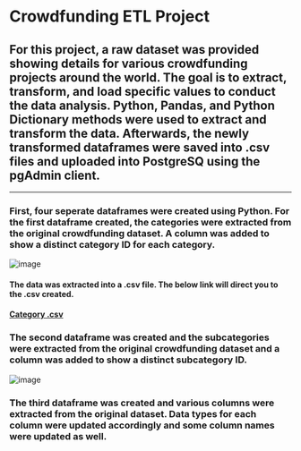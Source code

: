 # Crowdfunding ETL Project
## For this project, a raw dataset was provided showing details for various crowdfunding projects around the world. The goal is to extract, transform, and load specific values to conduct the data analysis. Python, Pandas, and Python Dictionary methods were used to extract and transform the data. Afterwards, the newly transformed dataframes were saved into .csv files and uploaded into PostgreSQ using the pgAdmin client.  
-------------------------------------------------------------------------------------------------------------------------------------------------------------------------
### First, four seperate dataframes were created using Python. For the first dataframe created, the categories were extracted from the original crowdfunding dataset. A column was added to show a distinct category ID for each category.

![image](https://user-images.githubusercontent.com/120426753/227072781-421cbb5e-5923-43cf-9029-3f9521bdfc71.png)

#### The data was extracted into a .csv file. The below link will direct you to the .csv created. 
#### [Category .csv](https://github.com/rvafaeis/crowdfunding_ETL_project2/blob/main/Resources/category.csv)


### The second dataframe was created and the subcategories were extracted from the original crowdfunding dataset and a column was added to show a distinct subcategory ID. 

![image](https://user-images.githubusercontent.com/120426753/227073290-5b4e6add-0c9c-4ebe-aeab-9843d4bc481b.png)

### The third dataframe was created and various columns were extracted from the original dataset. Data types for each column were updated accordingly and some column names were updated as well. 
